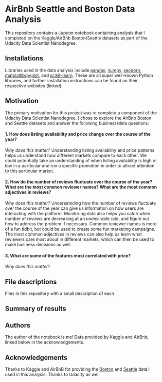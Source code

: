 # AirBnb Seattle and Boston Data Analysis

This repository contains a Jupyter notebook containing analysis that I completed on the Kaggle/AirBnb Boston/Seattle datasets as part of the Udacity Data Scientist Nanodegree.

## Installations 
Libraries used in the data analysis include [pandas](https://pandas.pydata.org/), [numpy](http://www.numpy.org/), [seaborn](https://seaborn.pydata.org/), [matplotlib/pyplot](https://matplotlib.org/api/pyplot_api.html), and [scikit-learn](https://scikit-learn.org/stable/). These are all super well-known Python libraries, and further installation instructions can be found on their respective websites (linked).

## Motivation
The primary motivation for this project was to complete a component of the Udacity Data Scientist Nanodegree. I chose to explore the AirBnb Boston and Seattle datasets and answer the following business/data questions:

#### 1. How does listing availability and price change over the course of the year?

*Why does this matter?* Understanding listing availability and price patterns helps us understand how different markets compare to each other. We could potentially take an understanding of when listing availability is high or low in a particular and run a specific promotion in order to attract attention to this particular market. 

#### 2. How do the number of reviews fluctuate over the course of the year? What are the most common reviewer names? What are the most common adjectives in reviews?

*Why does this matter?* Undersatnding how the number of reviews fluctuate over the course of the year can give us information on how users are interacting with the platform. Monitoring data also helps you catch when number of reviews are decreasing at an undesirable rate, and figure out how to address the problem if necessary. Common reviewer names is more of a fun tidbit, but could be used to create some fun marketing campaigns. The most common adjectives in reviews can also help us learn what reviewers care most about in different markets, which can then be used to make business decisions as well. 

#### 3. What are some of the features most correlated with price?

*Why does this matter?* 

## File descriptions
Files in this repository with a small description of each

## Summary of results

## Authors
The author of the notebook is me! Data provided by Kaggle and AirBnb, linked below in the acknowledgements.

## Acknowledgements
Thanks to Kaggle and AirBnB for providing the [Boston](https://www.kaggle.com/airbnb/boston) and [Seattle](https://www.kaggle.com/airbnb/seattle) data I used in this analysis. Thanks to Udacity as well 


